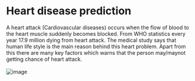 # Heart disease prediction
A heart attack (Cardiovascular diseases) occurs when the flow of blood to the heart muscle suddenly becomes blocked. From WHO statistics every year 17.9 million dying from heart attack. The medical study says that human life style is the main reason behind this heart problem. Apart from this there are many key factors which warns that the person may/maynot getting chance of heart attack.<br><br>
![image](https://user-images.githubusercontent.com/59688551/165401970-8ac47eb2-8009-4713-b0bf-718f37acb7bf.png)
